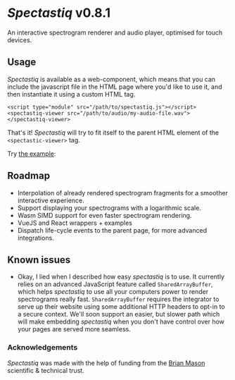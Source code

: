 # *Spectastiq* v0.8.1
An interactive spectrogram renderer and audio player, optimised for touch devices.

## Usage
*Spectastiq* is available as a web-component, which means that you can include the javascript file in the HTML page where you'd like to use it, and then instantiate it using a custom HTML tag.

```
<script type="module" src="/path/to/spectastiq.js"></script>
<spectastiq-viewer src="/path/to/audio/my-audio-file.wav"></spectastiq-viewer>
```

That's it!  *Spectastiq* will try to fit itself to the parent HTML element of the `<spectastic-viewer>` tag.

Try [the example](https://hardiesoft.com/spectastiq/):

## Roadmap
- Interpolation of already rendered spectrogram fragments for a smoother interactive experience.
- Support displaying your spectrograms with a logarithmic scale.
- Wasm SIMD support for even faster spectrogram rendering.
- VueJS and React wrappers + examples
- Dispatch life-cycle events to the parent page, for more advanced integrations.

## Known issues
- Okay, I lied when I described how easy *spectastiq* is to use.  It currently relies on an advanced JavaScript feature called `SharedArrayBuffer`, which helps *spectastiq* to use all your computers power to render spectrograms really fast.  `SharedArrayBuffer` requires the integrator to serve up their website using some additional HTTP headers to opt-in to a secure context.  We'll soon support an easier, but slower path which will make embedding *spectastiq* when you don't have control over how your pages are served more seamless.

### Acknowledgements

*Spectastiq* was made with the help of funding from the [Brian Mason](https://brianmasontrust.org/) scientific & technical trust.

